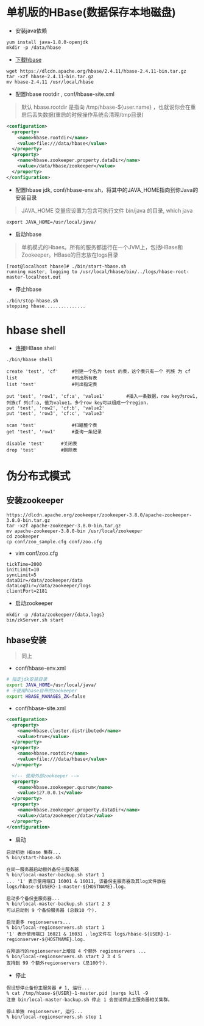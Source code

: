 # 单机版的HBase(数据保存本地磁盘)
* 安装java依赖
```
yum install java-1.8.0-openjdk
mkdir -p /data/hbase
```

* [下载hbase](https://www.apache.org/dyn/closer.cgi/hbase/)
```
wget https://dlcdn.apache.org/hbase/2.4.11/hbase-2.4.11-bin.tar.gz
tar -xzf hbase-2.4.11-bin.tar.gz
mv hbase-2.4.11 /usr/local/hbase
```

* 配置hbase rootdir , conf/hbase-site.xml
>默认 hbase.rootdir 是指向 /tmp/hbase-${user.name} ，也就说你会在重启后丢失数据(重启的时候操作系统会清理/tmp目录)
```xml
<configuration>
  <property>
    <name>hbase.rootdir</name>
    <value>file:///data/hbase</value>
  </property>
  <property>
    <name>hbase.zookeeper.property.dataDir</name>
    <value>/data/hbase/zookeeper</value>
  </property>
</configuration>
```
* 配置hbase jdk, conf/hbase-env.sh，将其中的JAVA_HOME指向到你Java的安装目录
>JAVA_HOME 变量应设置为包含可执行文件 bin/java 的目录, which java
```
export JAVA_HOME=/usr/local/java/
```

* 启动hbase
>单机模式的Hbaes。所有的服务都运行在一个JVM上，包括HBase和Zookeeper。HBase的日志放在logs目录
```
[root@localhost hbase]# ./bin/start-hbase.sh
running master, logging to /usr/local/hbase/bin/../logs/hbase-root-master-localhost.out
```

* 停止hbase
```
./bin/stop-hbase.sh
stopping hbase...............
```


# hbase shell
* 连接HBase shell
```
./bin/hbase shell
```
```
create 'test', 'cf'     #创建一个名为 test 的表，这个表只有一个 列族 为 cf
list                    #列出所有表
list 'test'             #列出指定表

put 'test', 'row1', 'cf:a', 'value1'        #插入一条数据，row key为row1, 列族cf 列cf:a, 值为value1。多个row key可以组成一个region.
put 'test', 'row2', 'cf:b', 'value2'
put 'test', 'row3', 'cf:c', 'value3'

scan 'test'             #扫瞄整个表
get 'test', 'row1'      #查询一条记录

disable 'test'      #关闭表
drop 'test'         #删除表
```


# 伪分布式模式
## 安装zookeeper
```
https://dlcdn.apache.org/zookeeper/zookeeper-3.8.0/apache-zookeeper-3.8.0-bin.tar.gz
tar -xzf apache-zookeeper-3.8.0-bin.tar.gz
mv apache-zookeeper-3.8.0-bin /usr/local/zookeeper
cd zookeeper
cp conf/zoo_sample.cfg conf/zoo.cfg
```
* vim conf/zoo.cfg
```
tickTime=2000
initLimit=10
syncLimit=5
dataDir=/data/zookeeper/data
dataLogDir=/data/zookeeper/logs
clientPort=2181
```
* 启动zookeeper
```
mkdir -p /data/zookeeper/{data,logs}
bin/zkServer.sh start
```

## hbase安装
>同上

* conf/hbase-env.xml
```sh
# 指定jdk安装目录
export JAVA_HOME=/usr/local/java/
# 不使用hbase自带的zookeeper
export HBASE_MANAGES_ZK=false
```

* conf/hbase-site.xml
```xml
<configuration>
  <property>
    <name>hbase.cluster.distributed</name>
    <value>true</value>
  </property>
  <property>
    <name>hbase.rootdir</name>
    <value>file:///data/hbase</value>
  </property>

  <!-- 使用外部zookeeper -->
  <property>
    <name>hbase.zookeeper.quorum</name>
    <value>127.0.0.1</value>
  </property>
  <property>
    <name>hbase.zookeeper.property.dataDir</name>
    <value>/data/zookeeper/data</value>
  </property>
</configuration>
```

* 启动
```
启动初始 HBase 集群...
% bin/start-hbase.sh

在同一服务器启动额外备份主服务器
% bin/local-master-backup.sh start 1
... '1' 表示使用端口 16001 & 16011, 该备份主服务器及其log文件放在logs/hbase-${USER}-1-master-${HOSTNAME}.log.

启动多个备份主服务器...
% bin/local-master-backup.sh start 2 3
可以启动到 9 个备份服务器 (总数10 个).

启动更多 regionservers...
% bin/local-regionservers.sh start 1
'1' 表示使用端口 16021 & 16031 ，log文件在 logs/hbase-${USER}-1-regionserver-${HOSTNAME}.log.

在刚运行的regionserver上增加 4 个额外 regionservers ...
% bin/local-regionservers.sh start 2 3 4 5
支持到 99 个额外regionservers (总100个).
```

* 停止
```
假设想停止备份主服务器 # 1, 运行...
% cat /tmp/hbase-${USER}-1-master.pid |xargs kill -9
注意 bin/local-master-backup.sh 停止 1 会尝试停止主服务器相关集群。

停止单独 regionserver, 运行...
% bin/local-regionservers.sh stop 1  	       
```